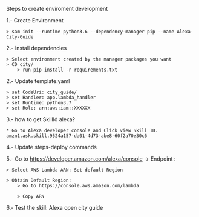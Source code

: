 
Steps to create enviroment development

1.- Create Environment

    > sam init --runtime python3.6 --dependency-manager pip --name Alexa-City-Guide

2.- Install dependencies

    > Select environment created by the manager packages you want
    > CD city/
        > run pip install -r requirements.txt


2.- Update template.yaml
    
    > set CodeUri: city_guide/
    > set Handler: app.lambda_handler
    > set Runtime: python3.7
    > set Role: arn:aws:iam::XXXXXX

3.- how to get SkillId alexa?
    
    * Go to Alexa developer console and Click view Skill ID. 
    amzn1.ask.skill.9524a157-da01-4d73-abe8-60f2a70e30c6

4.- Update steps-deploy commands

5.- Go to https://developer.amazon.com/alexa/console -> Endpoint :
    
    > Select AWS Lambda ARN: Set default Region
    
    > Obtain Default Region:
        > Go to https://console.aws.amazon.com/lambda
        
        > Copy ARN
        
6.- Test the skill:  Alexa open city guide